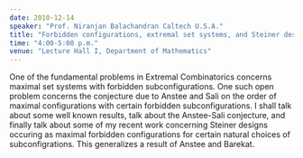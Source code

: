 ```yaml
---
date: 2010-12-14
speaker: "Prof. Niranjan Balachandran Caltech U.S.A."
title: "Forbidden configurations, extremal set systems, and Steiner designs"
time: "4:00-5:00 p.m." 
venue: "Lecture Hall I, Department of Mathematics"
---
```

One of the fundamental problems in Extremal Combinatorics concerns maximal set systems with forbidden subconfigurations. One such open problem concerns the conjecture due to Anstee and Sali on the order of maximal configurations with certain forbidden subconfigurations. I shall talk about some well known results, talk about the Anstee-Sali conjecture, and finally talk about some of my recent work concerning Steiner designs occuring as maximal forbidden configurations for certain natural choices of subconfigrations. This generalizes a result of Anstee and Barekat.
